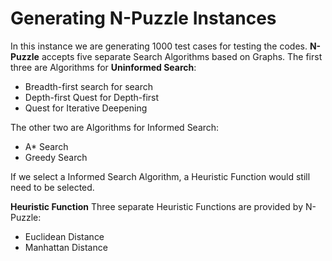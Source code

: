 # Generating N-Puzzle Instances

In this instance we are generating 1000 test cases for testing the codes. 
**N-Puzzle** accepts five separate Search Algorithms based on Graphs. The first three are Algorithms for **Uninformed Search**:

* Breadth-first search for search
* Depth-first Quest for Depth-first
* Quest for Iterative Deepening


The other two are Algorithms for Informed Search:

* A* Search
* Greedy Search

If we select a Informed Search Algorithm, a Heuristic Function would still need to be selected.

**Heuristic Function**
Three separate Heuristic Functions are provided by N-Puzzle:


* Euclidean Distance
* Manhattan Distance 
